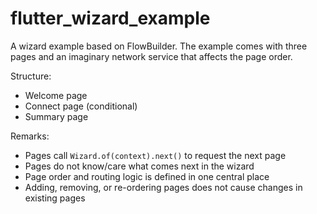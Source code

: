 # flutter_wizard_example

A wizard example based on FlowBuilder. The example comes with three
pages and an imaginary network service that affects the page order.

Structure:
- Welcome page
- Connect page (conditional)
- Summary page

Remarks:
- Pages call `Wizard.of(context).next()` to request the next page
- Pages do not know/care what comes next in the wizard
- Page order and routing logic is defined in one central place
- Adding, removing, or re-ordering pages does not cause changes in
  existing pages

